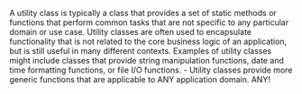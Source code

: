 A utility class is typically a class that provides a set of static methods or functions that perform common tasks that are not specific to any particular domain or use case. Utility classes are often used to encapsulate functionality that is not related to the core business logic of an application, but is still useful in many different contexts. Examples of utility classes might include classes that provide string manipulation functions, date and time formatting functions, or file I/O functions. -  Utility classes provide more generic functions that are applicable to ANY application domain. ANY!